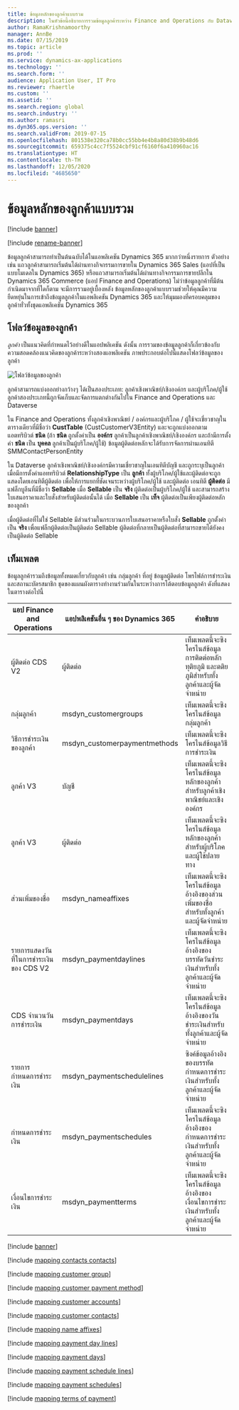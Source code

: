 ```yaml
---
title: ข้อมูลหลักของลูกค้าแบบรวม
description: ในหัวข้อนี้อธิบายการรวมข้อมูลลูกค้าระหว่าง Finance and Operations กับ Dataverse
author: RamaKrishnamoorthy
manager: AnnBe
ms.date: 07/15/2019
ms.topic: article
ms.prod: ''
ms.service: dynamics-ax-applications
ms.technology: ''
ms.search.form: ''
audience: Application User, IT Pro
ms.reviewer: rhaertle
ms.custom: ''
ms.assetid: ''
ms.search.region: global
ms.search.industry: ''
ms.author: ramasri
ms.dyn365.ops.version: ''
ms.search.validFrom: 2019-07-15
ms.openlocfilehash: 801538e320ca78b0cc55bb4e4b8a80d38b9b48d6
ms.sourcegitcommit: 659375c4cc7f5524cbf91cf6160f6a410960ac16
ms.translationtype: HT
ms.contentlocale: th-TH
ms.lasthandoff: 12/05/2020
ms.locfileid: "4685650"
---
```

# <a name="integrated-customer-master"></a>ข้อมูลหลักของลูกค้าแบบรวม

[!include [banner](../../includes/banner.md)]

[!include [rename-banner](~/includes/cc-data-platform-banner.md)]


ข้อมูลลูกค้าสามารถทำเป็นต้นฉบับได้ในแอพลิเคชัน Dynamics 365 มากกว่าหนึ่งรายการ ตัวอย่างเช่น แถวลูกค้าสามารถเริ่มต้นได้ผ่านทางกิจกรรมการขายใน Dynamics 365 Sales (แอปที่เป็นแบบโมเดลใน Dynamics 365) หรือแถวสามารถเริ่มต้นได้ผ่านทางกิจกรรมการขายปลีกใน Dynamics 365 Commerce (แอป Finance and Operations) ไม่ว่าข้อมูลลูกค้าที่มีต้นกำเนิดมาจากที่ใดก็ตาม จะมีการรวมอยู่เบื้องหลัง ข้อมูลหลักของลูกค้าแบบรวมช่วยให้คุณมีความยืดหยุ่นในการเข้าถึงข้อมูลลูกค้าในแอพลิเคชัน Dynamics 365 และให้มุมมองที่ครอบคลุมของลูกค้าทั่วทั้งชุดแอพลิเคชัน Dynamics 365

## <a name="customer-data-flow"></a>โฟลว์ข้อมูลของลูกค้า

*ลูกค้า* เป็นแนวคิดที่กำหนดไว้อย่างดีในแอปพลิเคชัน ดังนั้น การรวมของข้อมูลลูกค้าก็เกี่ยวข้องกับความสอดคล้องแนวคิดของลูกค้าระหว่างสองแอพลิเคชัน ภาพประกอบต่อไปนี้แสดงโฟลว์ข้อมูลของลูกค้า

![โฟลว์ข้อมูลของลูกค้า](media/dual-write-customer-data-flow.png)

ลูกค้าสามารถแบ่งออกย่างกว้างๆ ได้เป็นสองประเภท: ลูกค้าเชิงพาณิชย์/เชิงองค์กร และผู้บริโภค/ผู้ใช้ ลูกค้าสองประเภทนี้ถูกจัดเก็บและจัดการแตกต่างกันไปใน Finance and Operations และ Dataverse

ใน Finance and Operations ทั้งลูกค้าเชิงพาณิชย์ / องค์กรและผู้บริโภค / ผู้ใช้จะเชี่ยวชาญในตารางเดียวที่มีชื่อว่า **CustTable** (CustCustomerV3Entity) และจะถูกแบ่งออกตามแอตทริบิวต์ **ชนิด** (ถ้า **ชนิด** ถูกตั้งค่าเป็น **องค์กร** ลูกค้าเป็นลูกค้าเชิงพาณิชย์/เชิงองค์กร และถ้ามีการตั้งค่า **ชนิด** เป็น **บุคคล** ลูกค้าเป็นผู้บริโภค/ผู้ใช้) ข้อมูลผู้ติดต่อหลักจะได้รับการจัดการผ่านเอนทิตี SMMContactPersonEntity

ใน Dataverse ลูกค้าเชิงพาณิชย์/เชิงองค์กรมีความเชี่ยวชาญในเอนทิตีบัญชี และถูกระบุเป็นลูกค้า เมื่อมีการตั้งค่าแอททริบิวต์ **RelationshipType** เป็น **ลูกค้า** ทั้งผู้บริโภค/ผู้ใช้และผู้ติดต่อจะถูกแสดงโดยเอนทิตีผู้ติดต่อ เพื่อให้การแยกที่ชัดเจนระหว่างผู้บริโภค/ผู้ใช้ และผู้ติดต่อ เอนทิตี **ผู้ติดต่อ** มีแฟล็กบูลีนที่มีชื่อว่า **Sellable** เมื่อ **Sellable** เป็น **จริง** ผู้ติดต่อเป็นผู้บริโภค/ผู้ใช้ และสามารถสร้างใบเสนอราคาและใบสั่งสำหรับผู้ติดต่อนั้นได้ เมื่อ **Sellable** เป็น **เท็จ** ผู้ติดต่อเป็นเพียงผู้ติดต่อหลักของลูกค้า

เมื่อผู้ติดต่อที่ไม่ใช่ Sellable มีส่วนร่วมในกระบวนการใบเสนอราคาหรือใบสั่ง **Sellable** ถูกตั้งค่าเป็น **จริง** เพื่อแฟล็กผู้ติดต่อเป็นผู้ติดต่อ Sellable ผู้ติดต่อที่กลายเป็นผู้ติดต่อที่สามารถขายได้ยังคงเป็นผู้ติดต่อ Sellable

## <a name="templates"></a>เท็มเพลต

ข้อมูลลูกค้ารวมถึงข้อมูลทั้งหมดเกี่ยวกับลูกค้า เช่น กลุ่มลูกค้า ที่อยู่ ข้อมูลผู้ติดต่อ โพรไฟล์การชำระเงิน และสถานะบัตรสมาชิก ชุดของแผนผังตารางทำงานร่วมกันในระหว่างการโต้ตอบข้อมูลลูกค้า ดังที่แสดงในตารางต่อไปนี้

แอป Finance and Operations | แอปพลิเคชันอื่น ๆ ของ Dynamics 365         | คำอธิบาย
----------------------------|---------------------------------|------------
ผู้ติดต่อ CDS V2             | ผู้ติดต่อ                        | เท็มเพลตนี้จะซิงโครไนส์ข้อมูลการติดต่อหลัก ทุติยภูมิ และตติยภูมิสำหรับทั้งลูกค้าและผู้จัดจำหน่าย
กลุ่มลูกค้า             | msdyn_customergroups            | เท็มเพลตนี้จะซิงโครไนส์ข้อมูลกลุ่มลูกค้า
วิธีการชำระเงินของลูกค้า     | msdyn_customerpaymentmethods    | เท็มเพลตนี้จะซิงโครไนส์ข้อมูลวิธีการชำระเงิน
ลูกค้า V3                | บัญชี                        | เท็มเพลตนี้จะซิงโครไนส์ข้อมูลหลักของลูกค้าสำหรับลูกค้าเชิงพาณิชย์และเชิงองค์กร
ลูกค้า V3                | ผู้ติดต่อ                        | เท็มเพลตนี้จะซิงโครไนส์ข้อมูลหลักของลูกค้าสำหรับผู้บริโภคและผู้ใช้ปลายทาง
ส่วนเพิ่มของชื่อ                | msdyn_nameaffixes               | เท็มเพลตนี้จะซิงโครไนส์ข้อมูลอ้างอิงของส่วนเพิ่มของชื่อสำหรับทั้งลูกค้าและผู้จัดจำหน่าย
รายการแสดงวันที่ในการชำระเงินของ CDS V2    | msdyn_paymentdaylines           | เท็มเพลตนี้จะซิงโครไนส์ข้อมูลอ้างอิงของบรรทัดวันชำระเงินสำหรับทั้งลูกค้าและผู้จัดจำหน่าย
CDS จำนวนวันการชำระเงิน            | msdyn_paymentdays               | เท็มเพลตนี้จะซิงโครไนส์ข้อมูลอ้างอิงของวันชำระเงินสำหรับทั้งลูกค้าและผู้จัดจำหน่าย
รายการกำหนดการชำระเงิน      | msdyn_paymentschedulelines      | ซิงค์ข้อมูลอ้างอิงของบรรทัดกำหนดการชำระเงินสำหรับทั้งลูกค้าและผู้จัดจำหน่าย
กำหนดการชำระเงิน            | msdyn_paymentschedules          | เท็มเพลตนี้จะซิงโครไนส์ข้อมูลอ้างอิงของกำหนดการชำระเงินสำหรับทั้งลูกค้าและผู้จัดจำหน่าย
เงื่อนไขการชำระเงิน            | msdyn_paymentterms              | เท็มเพลตนี้จะซิงโครไนส์ข้อมูลอ้างอิงของเงื่อนไขการชำระเงินสำหรับทั้งลูกค้าและผู้จัดจำหน่าย

[!include [banner](../../includes/dual-write-symbols.md)]

[!include [mapping contacts contacts](includes/CDSContactsV2-contacts.md)]

[!include [mapping customer group](includes/CustCustomerGroup-msdyn-customergroups.md)]

[!include [mapping customer payment method](includes/CustomerPaymentMethod-msdyn-customerpaymentmethods.md)]

[!include [mapping customer accounts](includes/CustomersV3-accounts.md)]

[!include [mapping customer contacts](includes/CustomersV3-contacts.md)]

[!include [mapping name affixes](includes/NameAffixes-msdyn-nameaffixes.md)]

[!include [mapping payment day lines](includes/PaymentDayLinesCdsV2-msdyn-paymentdaylines.md)]

[!include [mapping payment days](includes/PaymentDaysCds-msdyn-paymentdays.md)]

[!include [mapping payment schedule lines](includes/PaymentScheduleLines-msdyn-paymentschedulelines.md)]

[!include [mapping payment schedules](includes/PaymentSchedules-msdyn-paymentschedules.md)]

[!include [mapping terms of payment](includes/TermsofPayment-msdyn-paymentterms.md)]
